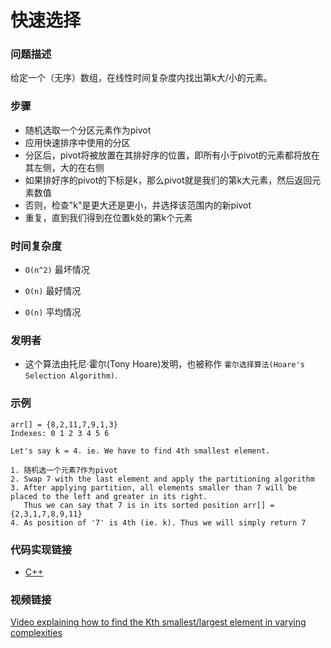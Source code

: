 # 快速选择

### 问题描述

给定一个（无序）数组，在线性时间复杂度内找出第k大/小的元素。

### 步骤

- 随机选取一个分区元素作为pivot
- 应用快速排序中使用的分区
- 分区后，pivot将被放置在其排好序的位置，即所有小于pivot的元素都将放在其左侧，大的在右侧
- 如果排好序的pivot的下标是k，那么pivot就是我们的第k大元素，然后返回元素数值
- 否则，检查"k"是更大还是更小，并选择该范围内的新pivot
- 重复，直到我们得到在位置k处的第k个元素

### 时间复杂度

- `O(n^2)` 最坏情况

- `O(n)` 最好情况

- `O(n)` 平均情况


### 发明者

- 这个算法由托尼·霍尔(Tony Hoare)发明，也被称作 `霍尔选择算法(Hoare's Selection Algorithm)`.

### 示例

```
arr[] = {8,2,11,7,9,1,3}
Indexes: 0 1 2 3 4 5 6

Let's say k = 4. ie. We have to find 4th smallest element.

1. 随机选一个元素7作为pivot
2. Swap 7 with the last element and apply the partitioning algorithm
3. After applying partition, all elements smaller than 7 will be placed to the left and greater in its right.
   Thus we can say that 7 is in its sorted position arr[] = {2,3,1,7,8,9,11}
4. As position of '7' is 4th (ie. k). Thus we will simply return 7
```

### 代码实现链接

- [C++](https://github.com/TheAlgorithms/C-Plus-Plus/blob/master/selecting/quickSelect.cpp)

### 视频链接

[Video explaining how to find the Kth smallest/largest element in varying complexities](https://youtu.be/hGK_5n81drs)
